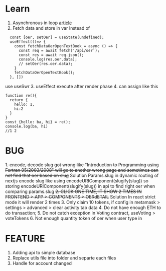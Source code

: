 # Learn 
1. Asynchronous in loop [article](https://zellwk.com/blog/async-await-in-loops/)
2. Fetch data and store in var 
Instead of 
```
  const [oer, setOer] = useState(undefined);
  useEffect(()=> {
    const fetchDataOerOpenTextBook = async () => {
      const req = await fetch('/api/oer');
      const res = await req.json();
      console.log(res.oer.data);
      // setOer(res.oer.data);
    }
    fetchDataOerOpenTextBook();
  }, [])
```
use useSwr
3. useEffect execute after render phase
4. can assign like this 
```
function re(){
  return {
    hello: 1,
    hi:2
  }
}
const {hello: ba, hi} = re();
console.log(ba, hi)
//1 2
```
# BUG
~~1. encode, decode slug got wrong like "Introduction to Programming using Fortran 95/2003/2008" will go to another wrong page and sometimes can not find that oer based on slug~~
Solution
Params.slug in dynamic routing of nextjs encode slug like using encodeURIComponent(slugify(slug))
so storing encodeURIComponent(slugify(slug)) in api to find right oer when comparing params.slug
~~2. CLICK ONE TIME, IT SHOW 2 TIMES IN FRONTEND > APP > COMPONENTS > OERdETAIL~~
Solution
In react strict mode it will render 2 times
3. Only claim 10 tokens, if config in metamask > settings > advanced > clear activity tab data
4. Do not have enough ETH to do transaction;
5. Do not catch exception in Voting contract, useVoting > voteTokens
6. Not enough quantity token of oer when user type in
# FEATURE
1. Adding api to simple database
2. Replace utils file into folder and separte each files
3. Handle for account changed
